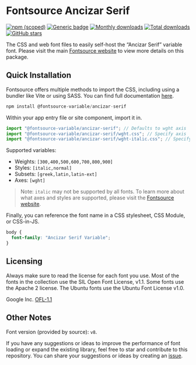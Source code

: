 # Fontsource Ancizar Serif

[![npm (scoped)](https://img.shields.io/npm/v/@fontsource-variable/ancizar-serif?color=brightgreen)](https://www.npmjs.com/package/@fontsource-variable/ancizar-serif) [![Generic badge](https://img.shields.io/badge/fontsource-passing-brightgreen)](https://github.com/fontsource/fontsource) [![Monthly downloads](https://badgen.net/npm/dm/@fontsource-variable/ancizar-serif)](https://github.com/fontsource/fontsource) [![Total downloads](https://badgen.net/npm/dt/@fontsource-variable/ancizar-serif)](https://github.com/fontsource/fontsource) [![GitHub stars](https://img.shields.io/github/stars/fontsource/fontsource.svg?style=social&label=Star)](https://github.com/fontsource/fontsource/stargazers)

The CSS and web font files to easily self-host the “Ancizar Serif” variable font. Please visit the main [Fontsource website](https://fontsource.org/fonts/ancizar-serif) to view more details on this package.

## Quick Installation

Fontsource offers multiple methods to import the CSS, including using a bundler like Vite or using SASS. You can find full documentation [here](https://fontsource.org/docs/getting-started/introduction).

```javascript
npm install @fontsource-variable/ancizar-serif
```

Within your app entry file or site component, import it in.

```javascript
import "@fontsource-variable/ancizar-serif"; // Defaults to wght axis
import "@fontsource-variable/ancizar-serif/wght.css"; // Specify axis
import "@fontsource-variable/ancizar-serif/wght-italic.css"; // Specify axis and style
```

Supported variables:
- Weights: `[300,400,500,600,700,800,900]`
- Styles: `[italic,normal]`
- Subsets: `[greek,latin,latin-ext]`
- Axes: `[wght]`

> Note: `italic` may not be supported by all fonts. To learn more about what axes and styles are supported, please visit the [Fontsource website](https://fontsource.org/fonts/ancizar-serif).

Finally, you can reference the font name in a CSS stylesheet, CSS Module, or CSS-in-JS.

```css
body {
  font-family: "Ancizar Serif Variable";
}
```

## Licensing
Always make sure to read the license for each font you use. Most of the fonts in the collection use the SIL Open Font License, v1.1. Some fonts use the Apache 2 license. The Ubuntu fonts use the Ubuntu Font License v1.0.

Google Inc.
[OFL-1.1](http://scripts.sil.org/OFL)

## Other Notes
Font version (provided by source): `v8`.

If you have any suggestions or ideas to improve the performance of font loading or expand the existing library, feel free to star and contribute to this repository. You can share your suggestions or ideas by creating an [issue](https://github.com/fontsource/fontsource/issues).